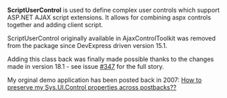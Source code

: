 **ScriptUserControl** is used to define complex user controls which support ASP.NET AJAX script extensions.
It allows for combining aspx controls together and adding client script.

ScriptUserControl originally available in AjaxControlToolkit was removed from the package since DevExpress driven version 15.1.

Adding this class back was finally made possible thanks to the changes made in version 18.1 - see issue [#347](https://github.com/DevExpress/AjaxControlToolkit/pull/347) for the full story.

My orginal demo application has been posted back in 2007: [How to preserve my Sys.UI.Control properties across postbacks??](https://forums.asp.net/t/1119462.aspx?How+to+preserve+my+Sys+UI+Control+properties+across+postbacks+)
